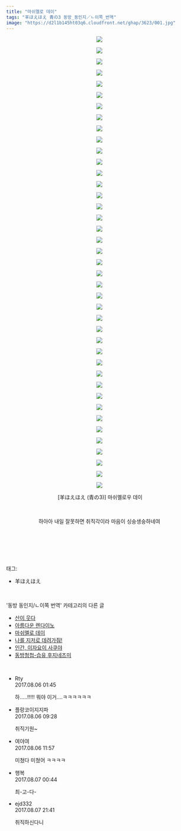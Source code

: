 ```yaml
---
title: "마쉬멜로 데이"
tags: "羊ほえほえ 青の3 동방_동인지／ㄴ이쪽_번역"
image: "https://d2l1b145ht03q6.cloudfront.net/ghap/3623/001.jpg"
---
```

<div class="article">
<p style="text-align: center; clear: none; float: none;"><img src="{{ site.imgserver1 }}/ghap/3623/001.jpg"/></p>
<p style="text-align: center; clear: none; float: none;"><img src="{{ site.imgserver1 }}/ghap/3623/002.jpg"/></p>
<p style="text-align: center; clear: none; float: none;"><img src="{{ site.imgserver1 }}/ghap/3623/003.jpg"/></p>
<p style="text-align: center; clear: none; float: none;"><img src="{{ site.imgserver1 }}/ghap/3623/004.jpg"/></p>
<p style="text-align: center; clear: none; float: none;"><img src="{{ site.imgserver1 }}/ghap/3623/005.jpg"/></p>
<p style="text-align: center; clear: none; float: none;"><img src="{{ site.imgserver1 }}/ghap/3623/006.jpg"/></p>
<p style="text-align: center; clear: none; float: none;"><img src="{{ site.imgserver1 }}/ghap/3623/007.jpg"/></p>
<p style="text-align: center; clear: none; float: none;"><img src="{{ site.imgserver1 }}/ghap/3623/008.jpg"/></p>
<p style="text-align: center; clear: none; float: none;"><img src="{{ site.imgserver1 }}/ghap/3623/009.jpg"/></p>
<p style="text-align: center; clear: none; float: none;"><img src="{{ site.imgserver1 }}/ghap/3623/010.jpg"/></p>
<p style="text-align: center; clear: none; float: none;"><img src="{{ site.imgserver1 }}/ghap/3623/011.jpg"/></p>
<p style="text-align: center; clear: none; float: none;"><img src="{{ site.imgserver1 }}/ghap/3623/012.jpg"/></p>
<p style="text-align: center; clear: none; float: none;"><img src="{{ site.imgserver1 }}/ghap/3623/013.jpg"/></p>
<p style="text-align: center; clear: none; float: none;"><img src="{{ site.imgserver1 }}/ghap/3623/014.jpg"/></p>
<p style="text-align: center; clear: none; float: none;"><img src="{{ site.imgserver1 }}/ghap/3623/015.jpg"/></p>
<p style="text-align: center; clear: none; float: none;"><img src="{{ site.imgserver1 }}/ghap/3623/016.jpg"/></p>
<p style="text-align: center; clear: none; float: none;"><img src="{{ site.imgserver1 }}/ghap/3623/017.jpg"/></p>
<p style="text-align: center; clear: none; float: none;"><img src="{{ site.imgserver1 }}/ghap/3623/018.jpg"/></p>
<p style="text-align: center; clear: none; float: none;"><img src="{{ site.imgserver1 }}/ghap/3623/019.jpg"/></p>
<p style="text-align: center; clear: none; float: none;"><img src="{{ site.imgserver1 }}/ghap/3623/020.jpg"/></p>
<p style="text-align: center; clear: none; float: none;"><img src="{{ site.imgserver1 }}/ghap/3623/021.jpg"/></p>
<p style="text-align: center; clear: none; float: none;"><img src="{{ site.imgserver1 }}/ghap/3623/022.jpg"/></p>
<p style="text-align: center; clear: none; float: none;"><img src="{{ site.imgserver1 }}/ghap/3623/023.jpg"/></p>
<p style="text-align: center; clear: none; float: none;"><img src="{{ site.imgserver1 }}/ghap/3623/024.jpg"/></p>
<p style="text-align: center; clear: none; float: none;"><img src="{{ site.imgserver1 }}/ghap/3623/025.jpg"/></p>
<p style="text-align: center; clear: none; float: none;"><img src="{{ site.imgserver1 }}/ghap/3623/026.jpg"/></p>
<p style="text-align: center; clear: none; float: none;"><img src="{{ site.imgserver1 }}/ghap/3623/027.jpg"/></p>
<p style="text-align: center; clear: none; float: none;"><img src="{{ site.imgserver1 }}/ghap/3623/028.jpg"/></p>
<p style="text-align: center; clear: none; float: none;"><img src="{{ site.imgserver1 }}/ghap/3623/029.jpg"/></p>
<p style="text-align: center; clear: none; float: none;"><img src="{{ site.imgserver1 }}/ghap/3623/030.jpg"/></p>
<p style="text-align: center; clear: none; float: none;"><img src="{{ site.imgserver1 }}/ghap/3623/031.jpg"/></p>
<p style="text-align: center; clear: none; float: none;"><img src="{{ site.imgserver1 }}/ghap/3623/032.jpg"/></p>
<p style="text-align: center; clear: none; float: none;"><img src="{{ site.imgserver1 }}/ghap/3623/033.jpg"/></p>
<p style="text-align: center; clear: none; float: none;"><img src="{{ site.imgserver1 }}/ghap/3623/034.jpg"/></p>
<p style="text-align: center; clear: none; float: none;"><img src="{{ site.imgserver1 }}/ghap/3623/035.jpg"/></p>
<p style="text-align: center; clear: none; float: none;"><img src="{{ site.imgserver1 }}/ghap/3623/036.jpg"/></p>
<p style="text-align: center; clear: none; float: none;"><img src="{{ site.imgserver1 }}/ghap/3623/037.jpg"/></p>
<p style="text-align: center; clear: none; float: none;"><img src="{{ site.imgserver1 }}/ghap/3623/038.jpg"/></p>
<p style="text-align: center; clear: none; float: none;"><img src="{{ site.imgserver1 }}/ghap/3623/039.jpg"/></p>
<p style="text-align: center; clear: none; float: none;"><img src="{{ site.imgserver1 }}/ghap/3623/040.jpg"/></p>
<p style="text-align: center; clear: none; float: none;"><img src="{{ site.imgserver1 }}/ghap/3623/041.jpg"/></p>
<p style="text-align: center; clear: none; float: none;"> [羊ほえほえ (青の3)] 마쉬멜로우 데이</p>
<p style="text-align: center; clear: none; float: none;"><br/></p>
<p style="text-align: center; clear: none; float: none;">하아아 내일 잘못하면 취직각이라 마음이 싱숭생숭하네여</p>
<p style="text-align: center; clear: none; float: none;"><br/></p>
<p><br/></p>
</div><br/>
<div class="tagTrail">
<p>태그: </p>
<ul>
<li>羊ほえほえ</li>
</ul>
</div><br/>
<div class="another">
<p>'동방 동인지/ㄴ이쪽 번역' 카테고리의 다른 글</p>
<ul>
<li><a href="/ghap_3626">산이 웃다</a></li>
<li><a href="/ghap_3625">아름다운 렌다이노</a></li>
<li><a href="/ghap_3623">마쉬멜로 데이</a></li>
<li><a href="/ghap_3607">나를 지저로 데려가줘!</a></li>
<li><a href="/ghap_3605">인간, 이자요이 사쿠야</a></li>
<li><a href="/ghap_3603">동방청첩-습유 후지네즈미</a></li>
</ul>
</div><br/>
<div class="cb_module cb_fluid">
<div class="cb_wrt cb_profile">
<div class="comment">
<ul>
<li class="cb_thumb_off" id="comment15052871">
<div class="cb_comment_area">
<div class="cb_info_area">
<div class="cb_section">
<span class="cb_nick_name">Rty</span>
</div>
<div class="cb_section">
<span class="cb_date">2017.08.06 01:45 </span>
</div>
</div>
<div class="cb_dsc_comment">
<p class="cb_dsc">
											하.....!!!!! 뭐야 이거....ㅋㅋㅋㅋㅋㅋ
										</p>
</div>
</div></li>
<li class="cb_thumb_off" id="comment15052997">
<div class="cb_comment_area">
<div class="cb_info_area">
<div class="cb_section">
<span class="cb_nick_name">플랑코이지지파</span>
</div>
<div class="cb_section">
<span class="cb_date">2017.08.06 09:28 </span>
</div>
</div>
<div class="cb_dsc_comment">
<p class="cb_dsc">
											취직기원~
										</p>
</div>
</div></li>
<li class="cb_thumb_off" id="comment15053049">
<div class="cb_comment_area">
<div class="cb_info_area">
<div class="cb_section">
<span class="cb_nick_name">여야여</span>
</div>
<div class="cb_section">
<span class="cb_date">2017.08.06 11:57 </span>
</div>
</div>
<div class="cb_dsc_comment">
<p class="cb_dsc">
											미쳤다 미쳤어 ㅋㅋㅋㅋ
										</p>
</div>
</div></li>
<li class="cb_thumb_off" id="comment15053333">
<div class="cb_comment_area">
<div class="cb_info_area">
<div class="cb_section">
<span class="cb_nick_name">행복</span>
</div>
<div class="cb_section">
<span class="cb_date">2017.08.07 00:44 </span>
</div>
</div>
<div class="cb_dsc_comment">
<p class="cb_dsc">
											최-고-다-
										</p>
</div>
</div></li>
<li class="cb_thumb_off" id="comment15053832">
<div class="cb_comment_area">
<div class="cb_info_area">
<div class="cb_section">
<span class="cb_nick_name">ejd332</span>
</div>
<div class="cb_section">
<span class="cb_date">2017.08.07 21:41 </span>
</div>
</div>
<div class="cb_dsc_comment">
<p class="cb_dsc">
											취직하신다니
										</p>
</div>
</div></li>
</ul>
</div>
</div><!-- commentList close -->
</div><br/>
